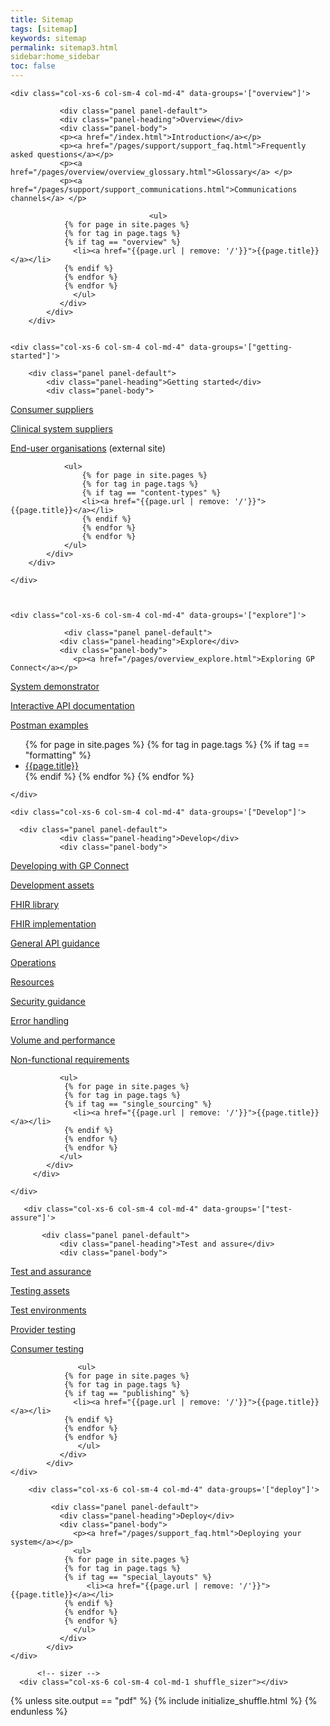 ```yaml
---
title: Sitemap
tags: [sitemap]
keywords: sitemap
permalink: sitemap3.html
sidebar:home_sidebar
toc: false
---
```



<div id="grid" class="row">


    <div class="col-xs-6 col-sm-4 col-md-4" data-groups='["overview"]'>

               <div class="panel panel-default">
               <div class="panel-heading">Overview</div>
               <div class="panel-body">
               <p><a href="/index.html">Introduction</a></p>
               <p><a href="/pages/support/support_faq.html">Frequently asked questions</a></p>
               <p><a href="/pages/overview/overview_glossary.html">Glossary</a> </p>
               <p><a href="/pages/support/support_communications.html">Communications channels</a> </p>
               
                                   <ul>
                {% for page in site.pages %}
                {% for tag in page.tags %}
                {% if tag == "overview" %}
                  <li><a href="{{page.url | remove: '/'}}">{{page.title}}</a></li>
                {% endif %}
                {% endfor %}
                {% endfor %} 
                  </ul>
               </div>
            </div>
        </div>
   

    <div class="col-xs-6 col-sm-4 col-md-4" data-groups='["getting-started"]'>

        <div class="panel panel-default">
            <div class="panel-heading">Getting started</div>
            <div class="panel-body">
                
<p><a href="/pages/overview/overview_consumer_supplier.html">Consumer suppliers</a></p>

<p><a href="/pages/overview/overview_clinical_system_supplier.html">Clinical system suppliers</a></p>

<p><a href="https://digital.nhs.uk/services/gp-connect">End-user organisations</a> (external site)</p>

                <ul>
                    {% for page in site.pages %}
                    {% for tag in page.tags %}
                    {% if tag == "content-types" %}
                    <li><a href="{{page.url | remove: '/'}}">{{page.title}}</a></li>
                    {% endif %}
                    {% endfor %}
                    {% endfor %}
                </ul>
            </div>
        </div>
        
    </div>



    <div class="col-xs-6 col-sm-4 col-md-4" data-groups='["explore"]'>

                <div class="panel panel-default">
               <div class="panel-heading">Explore</div>
               <div class="panel-body">
                  <p><a href="/pages/overview_explore.html">Exploring GP Connect</a></p>

<p><a href="/pages/systems/systems_demonstrator.html">System demonstrator</a></p>

<p><a href="/pages/systems/systems_swagger.html">Interactive API documentation</a></p>

<p><a href="/pages/systems_reference_postman.html">Postman examples</a></p>
                  <ul>
                {% for page in site.pages %}
                {% for tag in page.tags %}
                {% if tag == "formatting" %}
                  <li><a href="{{page.url | remove: '/'}}">{{page.title}}</a></li>
                {% endif %}
                {% endfor %}
                {% endfor %}
                  </ul>
               </div>
            </div>

    </div>

    <div class="col-xs-6 col-sm-4 col-md-4" data-groups='["Develop"]'>
         
      <div class="panel panel-default">
               <div class="panel-heading">Develop</div>
               <div class="panel-body">
               
<p><a href="/pages/overview/overview_development.html">Developing with GP Connect</a></p>

<p><a href="/pages/development/development_deliverables.html">Development assets</a></p>

<p><a href="/pages/development/development_fhir_open_source_guidance.html">FHIR library</a></p>

<p><a href="/pages/development/support_faq.html">FHIR implementation</a></p>

<p><a href="/pages/development/development_fhir_api_guidance.html">General API guidance</a></p>

<p><a href="/pages/development/development_fhir_operation_guidance.html">Operations</a></p>

<p><a href="/pages/development/development_fhir_resource_guidance.html">Resources</a></p>

<p><a href="/pages/development/development_api_security_guidance.html">Security guidance</a></p>

<p><a href="/pages/development/development_fhir_error_handling_guidance.html">Error handling</a></p>

<p><a href="/pages/development/development_api_volume_and_performance.html">Volume and performance</a></p>

<p><a href="/pages/development/development_api_non_functional_requirements.html">Non-functional requirements</a></p>

               <ul>
                {% for page in site.pages %}
                {% for tag in page.tags %}
                {% if tag == "single_sourcing" %}
                  <li><a href="{{page.url | remove: '/'}}">{{page.title}}</a></li>
                {% endif %}
                {% endfor %}
                {% endfor %} 
               </ul>
            </div>
         </div>

    </div>

       <div class="col-xs-6 col-sm-4 col-md-4" data-groups='["test-assure"]'>

           <div class="panel panel-default">
               <div class="panel-heading">Test and assure</div>
               <div class="panel-body">
               
<p><a href="/pages/overview/overview_test_and_assurance.html">Test and assurance</a></p>
             
<p><a href="/pages/testing/testing_deliverables.html">Testing assets</a></p>

<p><a href="/pages/testing_environments.html">Test environments</a></p>

<p><a href="/pages/testing/testing_api_provider_testing.html">Provider testing</a></p>

<p><a href="/pages/testing/testing_api_consumer_testing.html">Consumer testing</a></p>

                   <ul>
                {% for page in site.pages %}
                {% for tag in page.tags %}
                {% if tag == "publishing" %}
                  <li><a href="{{page.url | remove: '/'}}">{{page.title}}</a></li>
                {% endif %}
                {% endfor %}
                {% endfor %}
                   </ul>
               </div>
            </div>
    </div>

        <div class="col-xs-6 col-sm-4 col-md-4" data-groups='["deploy"]'>

             <div class="panel panel-default">
               <div class="panel-heading">Deploy</div>
               <div class="panel-body">
                  <p><a href="/pages/support_faq.html">Deploying your system</a></p>
                  <ul>
                {% for page in site.pages %}
                {% for tag in page.tags %}
                {% if tag == "special_layouts" %}
                     <li><a href="{{page.url | remove: '/'}}">{{page.title}}</a></li>
                {% endif %}
                {% endfor %}
                {% endfor %} 
                  </ul>
               </div>
            </div>
    </div>
      
          <!-- sizer -->
      <div class="col-xs-6 col-sm-4 col-md-1 shuffle_sizer"></div>          


    

{% unless site.output == "pdf" %}
{% include initialize_shuffle.html %}
{% endunless %}


